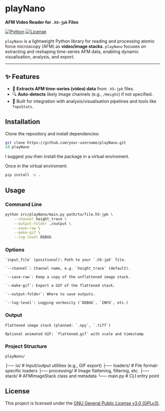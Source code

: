 # playNano

**AFM Video Reader for `.h5-jpk` Files**

[![Python](https://img.shields.io/badge/python-3.10%2B-blue)](https://www.python.org/)
[![License](https://img.shields.io/badge/license-GPLv3-blue)](LICENSE)

`playNano` is a lightweight Python library for reading and processing atomic force microscopy (AFM) as **video/image stacks**. `playNano` focuses on extracting and reshaping time-series AFM data, enabling dynamic visualisation, analysis, and export.

---

## ✨ Features

- 📂 **Extracts AFM time-series (video) data** from `.h5-jpk` files.
- 🔍 **Auto-detects** likely image channels (e.g., `/Height`) if not specified.
- 🧠 Built for integration with analysis/visualisation pipelines and tools like `TopoStats`.

## Installation

Clone the repository and install dependencies:

```bash
git clone https://github.com/your-username/playNano.git
cd playNano
```

I suggest you then install the package in a virtual enviroment.

Once in the virtual enviroment:

```bash
pip install -e .
```

## Usage
###  Command Line

```bash
python src/playNano/main.py path/to/file.h5-jpk \
    --channel height_trace \
    --output-folder ./output \
    --save-raw \
    --make-gif \
    --log-level DEBUG
```

### Options

    `input_file` (positional): Path to your `.h5-jpk` file.

    `--channel`: Channel name, e.g. `height_trace` (default).

    `--save-raw`: Keep a copy of the unflattened image stack.

    `--make-gif`: Export a GIF of the flattened stack.

    `--output-folder`: Where to save outputs.

    `--log-level`: Logging verbosity (`DEBUG`, `INFO`, etc.)

### Output

    Flattened image stack (planned: `.npy`, `.tiff`)

    Optional animated GIF: `flattened.gif` with scale and timestamp

### Project Structure

    playNano/
├── io/              # Input/output utilities (e.g., GIF export)
├── loaders/         # File format-specific loaders
├── processing/      # Image flattening, filtering, etc.
├── stack/           # AFMImageStack class and metadata
└── main.py          # CLI entry point

## License

This project is licensed under the [GNU General Public License v3.0 (GPLv3)](https://www.gnu.org/licenses/gpl-3.0.html).
